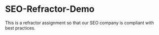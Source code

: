 # SEO-Refractor-Demo
This is a refractor assignment so that our SEO company is compliant with best practices.
